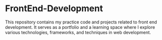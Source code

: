# FrontEnd-Development
This repository contains my practice code and projects related to front end development. It serves as a portfolio and a learning space where I explore various technologies, frameworks, and techniques in web development.

